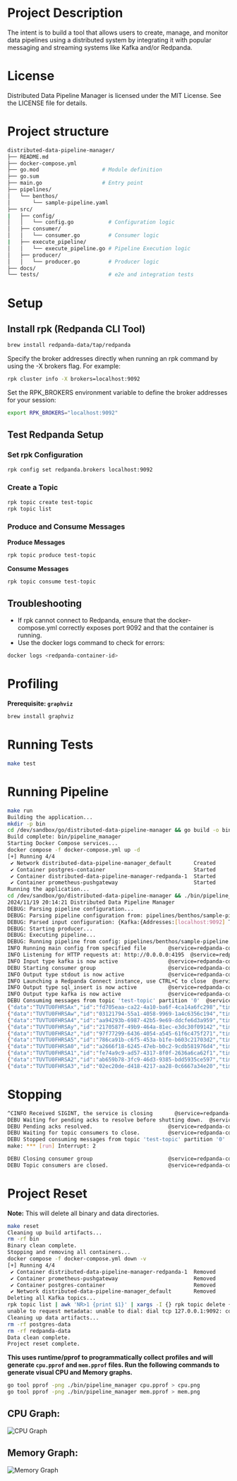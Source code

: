 # Project Description
The intent is to build a tool that allows users to create, manage, and monitor data pipelines using a distributed system by integrating it with popular messaging and streaming systems like Kafka and/or Redpanda.

# License
Distributed Data Pipeline Manager is licensed under the MIT License. See the LICENSE file for details.

# Project structure
```bash
distributed-data-pipeline-manager/
├── README.md
├── docker-compose.yml
├── go.mod                    # Module definition
├── go.sum
├── main.go                   # Entry point
├── pipelines/
│   └── benthos/
│       └── sample-pipeline.yaml
├── src/
|   ├── config/
│   │   └── config.go           # Configuration logic
│   ├── consumer/
│   │   └── consumer.go         # Consumer logic
|   ├── execute_pipeline/
│   │   └── execute_pipeline.go # Pipeline Execution logic
│   ├── producer/
│   │   └── producer.go         # Producer logic
├── docs/
└── tests/                      # e2e and integration tests
```

# Setup

## Install rpk (Redpanda CLI Tool)

```bash
brew install redpanda-data/tap/redpanda
```

Specify the broker addresses directly when running an rpk command by using the -X brokers flag. For example:

```bash
rpk cluster info -X brokers=localhost:9092
```

Set the RPK_BROKERS environment variable to define the broker addresses for your session:

```bash
export RPK_BROKERS="localhost:9092"
```

## Test Redpanda Setup

### Set rpk Configuration

```bash
rpk config set redpanda.brokers localhost:9092  
```

### Create a Topic

```bash
rpk topic create test-topic
rpk topic list
```

### Produce and Consume Messages

**Produce Messages**

```bash
rpk topic produce test-topic
```

**Consume Messages**

```bash
rpk topic consume test-topic
```

## Troubleshooting

- If rpk cannot connect to Redpanda, ensure that the docker-compose.yml correctly exposes port 9092 and that the container is running.
- Use the docker logs command to check for errors:

```bash
docker logs <redpanda-container-id>
```

# Profiling

**Prerequisite: `graphviz`**

```bash
brew install graphviz
```

# Running Tests

```bash
make test
```

# Running Pipeline

```bash
make run
Building the application...
mkdir -p bin
cd /dev/sandbox/go/distributed-data-pipeline-manager && go build -o bin/pipeline_manager main.go
Build complete: bin/pipeline_manager
Starting Docker Compose services...
docker compose -f docker-compose.yml up -d
[+] Running 4/4
 ✔ Network distributed-data-pipeline-manager_default       Created                                                                                                           0.0s 
 ✔ Container postgres-container                            Started                                                                                                           0.2s 
 ✔ Container distributed-data-pipeline-manager-redpanda-1  Started                                                                                                           0.2s 
 ✔ Container prometheus-pushgateway                        Started                                                                                                           0.2s 
Running the application...
cd /dev/sandbox/go/distributed-data-pipeline-manager && ./bin/pipeline_manager
2024/11/19 20:14:21 Distributed Data Pipeline Manager
DEBUG: Parsing pipeline configuration...
DEBUG: Parsing pipeline configuration from: pipelines/benthos/sample-pipeline.yaml
DEBUG: Parsed input configuration: {Kafka:{Addresses:[localhost:9092] Topics:[test-topic] ConsumerGroup:test-group}}
DEBUG: Starting producer...
DEBUG: Executing pipeline...
DEBUG: Running pipeline from config: pipelines/benthos/sample-pipeline.yaml
INFO Running main config from specified file       @service=redpanda-connect benthos_version=4.39.0 path=pipelines/benthos/sample-pipeline.yaml
INFO Listening for HTTP requests at: http://0.0.0.0:4195  @service=redpanda-connect
INFO Input type kafka is now active                @service=redpanda-connect label="" path=root.input
DEBU Starting consumer group                       @service=redpanda-connect label="" path=root.input
INFO Output type stdout is now active              @service=redpanda-connect label="" path=root.output.broker.outputs.2
INFO Launching a Redpanda Connect instance, use CTRL+C to close  @service=redpanda-connect
INFO Output type sql_insert is now active          @service=redpanda-connect label="" path=root.output.broker.outputs.0
INFO Output type kafka is now active               @service=redpanda-connect label="" path=root.output.broker.outputs.1
DEBU Consuming messages from topic 'test-topic' partition '0'  @service=redpanda-connect label="" path=root.input
{"data":"TUVTU0FHRSAx","id":"fd705eaa-ca22-4a10-ba6f-4ca14a6fc298","timestamp":"2024-11-19T20:14:22.463069-05:00"}
{"data":"TUVTU0FHRSAw","id":"03121794-55a1-4058-9969-1a4c6356c194","timestamp":"2024-11-19T20:14:22.463065-05:00"}
{"data":"TUVTU0FHRSA4","id":"aa94293b-6987-42b5-9e69-ddcfe6d3a959","timestamp":"2024-11-19T20:14:22.46422-05:00"}
{"data":"TUVTU0FHRSAy","id":"2170587f-49b9-464a-81ec-e3dc30f09142","timestamp":"2024-11-19T20:14:22.463095-05:00"}
{"data":"TUVTU0FHRSAz","id":"97f77299-6436-4054-a545-61f6c475f271","timestamp":"2024-11-19T20:14:22.4631-05:00"}
{"data":"TUVTU0FHRSA5","id":"786ca91b-c6f5-453a-b1fe-b603c21703d2","timestamp":"2024-11-19T20:14:22.464246-05:00"}
{"data":"TUVTU0FHRSA0","id":"a2666f18-6245-47eb-b0c2-9cdb581976d4","timestamp":"2024-11-19T20:14:22.463116-05:00"}
{"data":"TUVTU0FHRSA1","id":"fe74a9c9-ad57-4317-8f0f-2636a6ca62f1","timestamp":"2024-11-19T20:14:22.463137-05:00"}
{"data":"TUVTU0FHRSA2","id":"ab659b78-3fc9-46d3-9385-bdd5935ce597","timestamp":"2024-11-19T20:14:22.463157-05:00"}
{"data":"TUVTU0FHRSA3","id":"02ec20de-d418-4217-aa28-0c6667a34e20","timestamp":"2024-11-19T20:14:22.463163-05:00"}
```

# Stopping

```bash
^CINFO Received SIGINT, the service is closing       @service=redpanda-connect
DEBU Waiting for pending acks to resolve before shutting down.  @service=redpanda-connect label="" path=root.input
DEBU Pending acks resolved.                        @service=redpanda-connect label="" path=root.input
DEBU Waiting for topic consumers to close.         @service=redpanda-connect label="" path=root.input
DEBU Stopped consuming messages from topic 'test-topic' partition '0'  @service=redpanda-connect label="" path=root.input
make: *** [run] Interrupt: 2

DEBU Closing consumer group                        @service=redpanda-connect label="" path=root.input                                                                             
DEBU Topic consumers are closed.                   @service=redpanda-connect label="" path=root.input
```

# Project Reset

**Note:** This will delete all binary and data directories.

```bash
make reset
Cleaning up build artifacts...
rm -rf bin
Binary clean complete.
Stopping and removing all containers...
docker compose -f docker-compose.yml down -v
[+] Running 4/4
 ✔ Container distributed-data-pipeline-manager-redpanda-1  Removed                                                                                                           0.2s 
 ✔ Container prometheus-pushgateway                        Removed                                                                                                           0.1s 
 ✔ Container postgres-container                            Removed                                                                                                           0.1s 
 ✔ Network distributed-data-pipeline-manager_default       Removed                                                                                                           0.1s 
Deleting all Kafka topics...
rpk topic list | awk 'NR>1 {print $1}' | xargs -I {} rpk topic delete {}
unable to request metadata: unable to dial: dial tcp 127.0.0.1:9092: connect: connection refused
Cleaning up data artifacts...
rm -rf postgres-data
rm -rf redpanda-data
Data clean complete.
Project reset complete.

```

**This uses runtime/pprof to programmatically collect profiles and will generate `cpu.pprof` and `mem.pprof` files. Run the following commands to generate visual CPU and Memory graphs.**

```bash
go tool pprof -png ./bin/pipeline_manager cpu.pprof > cpu.png
go tool pprof -png ./bin/pipeline_manager mem.pprof > mem.png
```
## CPU Graph:
![CPU Graph](docs/images/cpu.png)

## Memory Graph:

![Memory Graph](docs/images/mem.png)
